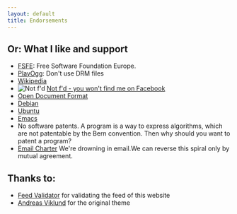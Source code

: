 ```yaml
---
layout: default
title: Endorsements
---
```


## Or: What I like and support

*   [FSFE](http://fsfe.org/donate/): Free Software Foundation Europe.
*   [PlayOgg](http://playogg.org): Don't use DRM files
*   [Wikipedia](http://wikimediafoundation.org/wiki/Donate/it)
*   ![Not f'd](http://static.fsf.org/nosvn/no-facebook-me.png)  [Not f'd - you won't find me on Facebook](http://www.fsf.org/fb)
*   [Open Document Format](http://www.fsf.org/campaigns/opendocument)
*   [Debian](http://debian.org)
*   [Ubuntu](http://ubuntu.com)
*   [Emacs](http://www.gnu.org/software/emacs/)
*   No software patents. A program is a way to express algorithms, which are
    not patentable by the Bern convention. Then why should you want to patent
    a program?
*   [Email Charter](http://emailcharter.org/) We're drowning in email.We can reverse this spiral only by mutual agreement.

## Thanks to:

*   [Feed Validator](http://feedvalidator.org/check.cgi?url=http%3A//gianluca.dellavedova.org/feed/)
    for validating the feed of this website
*   [Andreas Viklund](http://andreasviklund.com/) for the original theme
